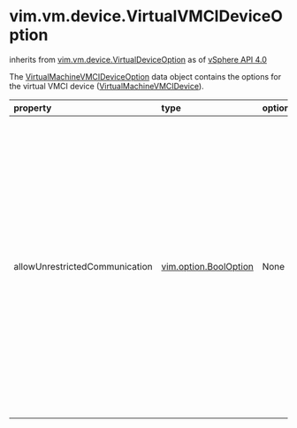 vim.vm.device.VirtualVMCIDeviceOption
=====================================
inherits from [vim.vm.device.VirtualDeviceOption](docs/vim.vm.device.VirtualDeviceOption.md)
as of [vSphere API 4.0](vim.version.md#vim.version.version4)


The <a href="vim.vm.device.VirtualVMCIDeviceOption.md">VirtualMachineVMCIDeviceOption</a> data object contains the options    for the virtual VMCI device (<a href="vim.vm.device.VirtualVMCIDevice.md">VirtualMachineVMCIDevice</a>).

| property | type | optional | priv | desc |
|:---------|:-----|:---------|:-----|:-----|
| allowUnrestrictedCommunication | [vim.option.BoolOption](vim.option.BoolOption.md "vim.option.BoolOption") | None | None | Indicates support for VMCI communication and specifies the default   operation. If <a href="vim.option.BoolOption.md#defaultValue">defaultValue</a> is set to true,   the virtual machine can participate in VMCI communication with all other   virtual machines on the host. Otherwise, VMCI communication will be   restricted to trusted services such as the hypervisor on the host. |


